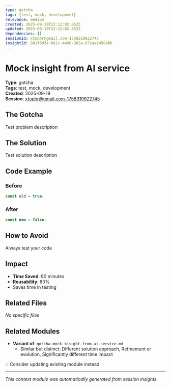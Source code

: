 ```yaml
---
type: gotcha
tags: [test, mock, development]
relevance: medium
created: 2025-09-19T22:12:02.852Z
updated: 2025-09-19T22:12:02.852Z
dependencies: []
sessionId: xtophr@gmail.com-1758319922745
insightId: 981f6d3e-b81c-4490-802a-87cae1458abb
---
```


# Mock insight from AI service

**Type**: gotcha  
**Tags**: test, mock, development  
**Created**: 2025-09-19  
**Session**: xtophr@gmail.com-1758319922745  

## The Gotcha

Test problem description

## The Solution

Test solution description

## Code Example

### Before
```typescript
const old = true;
```

### After
```typescript
const new = false;
```


## How to Avoid

Always test your code

## Impact

- **Time Saved**: 60 minutes
- **Reusability**: 80%
- Saves time in testing

## Related Files

*No specific files*

## Related Modules

- **Variant of**: `gotcha-mock-insight-from-ai-service.md`
  - Similar but distinct: Different solution approach, Refinement or evolution, Significantly different time impact

💡 Consider updating existing module instead

---
*This context module was automatically generated from session insights.*